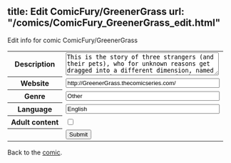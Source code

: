 title: Edit ComicFury/GreenerGrass
url: "/comics/ComicFury_GreenerGrass_edit.html"
---
Edit info for comic ComicFury/GreenerGrass

<form name="comic" action="http://gaepostmail.appspot.com/comic/" method="post">
<table class="comicinfo">
<tr>
<th>Description</th><td><textarea name="description" cols="40" rows="3">This is the story of three strangers (and their pets), who for unknown reasons get dragged into a different dimension, named by them as the Grass-Green-Land. Whatever will await them there? Warning: This comic involves a lot of swearing. Updates whenever I have the time for it.</textarea></td>
</tr>
<tr>
<th>Website</th><td><input type="text" name="url" value="http://GreenerGrass.thecomicseries.com/" size="40"/></td>
</tr>
<tr>
<th>Genre</th><td><input type="text" name="genre" value="Other" size="40"/></td>
</tr>
<tr>
<th>Language</th><td><input type="text" name="language" value="English" size="40"/></td>
</tr>
<tr>
<th>Adult content</th><td><input type="checkbox" name="adult" value="adult" /></td>
</tr>
<tr>
<th></th><td>
<input type="hidden" name="comic" value="ComicFury_GreenerGrass" />
<input type="submit" name="submit" value="Submit" />
</td>
</tr>
</table>
</form>

Back to the [comic](ComicFury_GreenerGrass.html).
